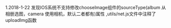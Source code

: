 1.2018-1-22 发现IOS系统不支持修改chooseImage组件的sourceType(album 从相册选图，camera 使用相机，默认二者都有)属性 ,utils/net.js文件中注释了uploadImg函数